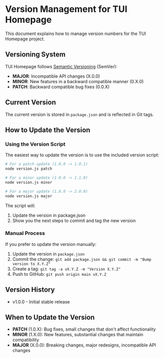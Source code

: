 # Version Management for TUI Homepage

This document explains how to manage version numbers for the TUI Homepage project.

## Versioning System

TUI Homepage follows [Semantic Versioning](https://semver.org/) (SemVer):

- **MAJOR**: Incompatible API changes (X.0.0)
- **MINOR**: New features in a backward compatible manner (0.X.0)
- **PATCH**: Backward compatible bug fixes (0.0.X)

## Current Version

The current version is stored in `package.json` and is reflected in Git tags.

## How to Update the Version

### Using the Version Script

The easiest way to update the version is to use the included version script:

```bash
# For a patch update (1.0.0 -> 1.0.1)
node version.js patch

# For a minor update (1.0.0 -> 1.1.0)
node version.js minor

# For a major update (1.0.0 -> 2.0.0)
node version.js major
```

The script will:
1. Update the version in package.json
2. Show you the next steps to commit and tag the new version

### Manual Process

If you prefer to update the version manually:

1. Update the version in `package.json`
2. Commit the change: `git add package.json && git commit -m "Bump version to X.Y.Z"`
3. Create a tag: `git tag -a vX.Y.Z -m "Version X.Y.Z"`
4. Push to GitHub: `git push origin main vX.Y.Z`

## Version History

- v1.0.0 - Initial stable release

## When to Update the Version

- **PATCH** (1.0.X): Bug fixes, small changes that don't affect functionality
- **MINOR** (1.X.0): New features, substantial changes that maintain compatibility
- **MAJOR** (X.0.0): Breaking changes, major redesigns, incompatible API changes
